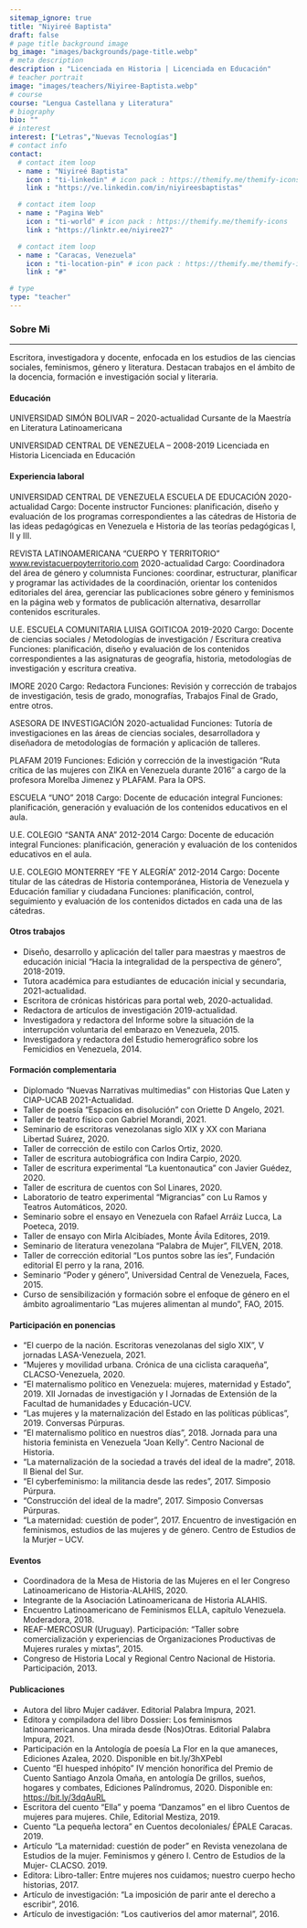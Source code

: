 ```yaml
---
sitemap_ignore: true
title: "Niyireé Baptista"
draft: false
# page title background image
bg_image: "images/backgrounds/page-title.webp"
# meta description
description : "Licenciada en Historia | Licenciada en Educación"
# teacher portrait
image: "images/teachers/Niyiree-Baptista.webp"
# course
course: "Lengua Castellana y Literatura"
# biography
bio: ""
# interest
interest: ["Letras","Nuevas Tecnologías"]
# contact info
contact:
  # contact item loop
  - name : "Niyireé Baptista"
    icon : "ti-linkedin" # icon pack : https://themify.me/themify-icons
    link : "https://ve.linkedin.com/in/niyireesbaptistas"

  # contact item loop
  - name : "Pagina Web"
    icon : "ti-world" # icon pack : https://themify.me/themify-icons
    link : "https://linktr.ee/niyiree27"

  # contact item loop
  - name : "Caracas, Venezuela"
    icon : "ti-location-pin" # icon pack : https://themify.me/themify-icons
    link : "#"

# type
type: "teacher"
---
```


### Sobre Mi
------------

Escritora, investigadora y docente, enfocada en los estudios de las ciencias sociales, feminismos, género y literatura. Destacan trabajos en el ámbito de la docencia, formación e investigación social y literaria.

#### Educación

UNIVERSIDAD SIMÓN BOLIVAR – 2020-actualidad
Cursante de la Maestría
en Literatura Latinoamericana

UNIVERSIDAD CENTRAL DE VENEZUELA – 2008-2019
Licenciada en Historia Licenciada en Educación

#### Experiencia laboral
 
UNIVERSIDAD CENTRAL DE VENEZUELA ESCUELA DE EDUCACIÓN 2020-actualidad
Cargo: Docente instructor
Funciones: planificación, diseño y evaluación de los programas correspondientes a las cátedras de Historia de las ideas pedagógicas en Venezuela e Historia de las teorías pedagógicas I, II y III.

REVISTA LATINOAMERICANA “CUERPO Y TERRITORIO” www.revistacuerpoyterritorio.com 2020-actualidad
Cargo: Coordinadora del área de género y columnista
Funciones: coordinar, estructurar, planificar y programar las actividades de la coordinación, orientar los contenidos editoriales del área, gerenciar las publicaciones sobre género y feminismos en la página web y formatos de publicación alternativa, desarrollar contenidos escriturales.

U.E. ESCUELA COMUNITARIA LUISA GOITICOA 2019-2020
Cargo: Docente de ciencias sociales / Metodologías de investigación / Escritura creativa
Funciones: planificación, diseño y evaluación de los contenidos correspondientes a las asignaturas de geografía, historia, metodologías de investigación y escritura creativa.

IMORE 2020
Cargo: Redactora
Funciones: Revisión y corrección de trabajos de investigación, tesis de grado, monografías, Trabajos Final de Grado, entre otros.

ASESORA DE INVESTIGACIÓN 2020-actualidad
Funciones: Tutoría de investigaciones en las áreas de ciencias sociales, desarrolladora y diseñadora de metodologías de formación y aplicación de talleres.

PLAFAM 2019
Funciones: Edición y corrección de la investigación “Ruta crítica de las mujeres con ZIKA en Venezuela durante 2016” a cargo de la profesora Morelba Jimenez y PLAFAM. Para la OPS.

ESCUELA “UNO” 2018
Cargo: Docente de educación integral
Funciones: planificación, generación y evaluación de los contenidos educativos en el aula.

U.E. COLEGIO “SANTA ANA” 2012-2014
Cargo: Docente de educación integral
Funciones: planificación, generación y evaluación de los contenidos educativos en el aula.

U.E. COLEGIO MONTERREY “FE Y ALEGRÍA” 2012-2014
Cargo: Docente titular de las cátedras de Historia contemporánea, Historia de Venezuela y Educación familiar y ciudadana Funciones: planificación, control, seguimiento y evaluación de los contenidos dictados en cada una de las cátedras.

#### Otros trabajos

* Diseño, desarrollo y aplicación del taller para maestras y maestros de educación inicial “Hacia la integralidad de la perspectiva de género”, 2018-2019.
* Tutora académica para estudiantes de educación inicial y secundaria, 2021-actualidad.
* Escritora de crónicas históricas para portal web, 2020-actualidad.
* Redactora de artículos de investigación 2019-actualidad.
* Investigadora y redactora del Informe sobre la situación de la interrupción voluntaria del embarazo en Venezuela, 2015.
* Investigadora y redactora del Estudio hemerográfico sobre los Femicidios en Venezuela, 2014.

#### Formación complementaria

* Diplomado “Nuevas Narrativas multimedias” con Historias Que Laten y CIAP-UCAB 2021-Actualidad.
* Taller de poesía “Espacios en disolución” con Oriette D Angelo, 2021.
* Taller de teatro físico con Gabriel Morandi, 2021.
* Seminario de escritoras venezolanas siglo XIX y XX con Mariana Libertad Suárez, 2020.
* Taller de corrección de estilo con Carlos Ortiz, 2020.
* Taller de escritura autobiográfica con Indira Carpio, 2020.
* Taller de escritura experimental “La kuentonautica” con Javier Guédez, 2020.
* Taller de escritura de cuentos con Sol Linares, 2020.
* Laboratorio de teatro experimental “Migrancias” con Lu Ramos y Teatros Automáticos, 2020.
* Seminario sobre el ensayo en Venezuela con Rafael Arráiz Lucca, La Poeteca, 2019.
* Taller de ensayo con Mirla Alcibíades, Monte Ávila Editores, 2019.
* Seminario de literatura venezolana “Palabra de Mujer”, FILVEN, 2018.
* Taller de corrección editorial “Los puntos sobre las íes”, Fundación editorial El perro y la rana, 2016.
* Seminario “Poder y género”, Universidad Central de Venezuela, Faces, 2015.
* Curso de sensibilización y formación sobre el enfoque de género en el ámbito agroalimentario “Las mujeres alimentan al mundo”, FAO, 2015.

#### Participación en ponencias

* “El cuerpo de la nación. Escritoras venezolanas del siglo XIX”, V jornadas LASA-Venezuela, 2021.
* “Mujeres y movilidad urbana. Crónica de una ciclista caraqueña”, CLACSO-Venezuela, 2020.
* “El maternalismo político en Venezuela: mujeres, maternidad y Estado”, 2019. XII Jornadas de investigación y I Jornadas de Extensión de la Facultad de humanidades y Educación-UCV.
* “Las mujeres y la maternalización del Estado en las políticas públicas”, 2019. Conversas Púrpuras.
* “El maternalismo político en nuestros días”, 2018. Jornada para una historia feminista en Venezuela “Joan Kelly”. Centro Nacional de Historia.
* “La maternalización de la sociedad a través del ideal de la madre”, 2018. II Bienal del Sur.
* “El cyberfeminismo: la militancia desde las redes”, 2017. Simposio Púrpura.
* “Construcción del ideal de la madre”, 2017. Simposio Conversas Púrpuras.
* “La maternidad: cuestión de poder”, 2017. Encuentro de investigación en feminismos, estudios de las mujeres y de género. Centro de Estudios de la Murjer – UCV.

#### Eventos

* Coordinadora de la Mesa de Historia de las Mujeres en el Ier Congreso Latinoamericano de Historia-ALAHIS, 2020.
* Integrante de la Asociación Latinoamericana de Historia ALAHIS.
* Encuentro Latinoamericano de Feminismos ELLA, capítulo Venezuela. Moderadora, 2018.
* REAF-MERCOSUR (Uruguay). Participación: “Taller sobre comercialización y experiencias de Organizaciones Productivas de Mujeres rurales y mixtas”, 2015.
* Congreso de Historia Local y Regional Centro Nacional de Historia. Participación, 2013.

#### Publicaciones

* Autora del libro Mujer cadáver. Editorial Palabra Impura, 2021.
* Editora y compiladora del libro Dossier: Los feminismos latinoamericanos. Una mirada desde (Nos)Otras. Editorial Palabra Impura, 2021.
* Participación en la Antología de poesía La Flor en la que amaneces, Ediciones Azalea, 2020. Disponible en bit.ly/3hXPebl
* Cuento “El huesped inhópito” IV mención honorífica del Premio de Cuento Santiago Anzola Omaña, en antología De grillos, sueños, hogares y combates, Ediciones Palíndromus, 2020. Disponible en: https://bit.ly/3dqAuRL
* Escritora del cuento “Ella” y poema “Danzamos” en el libro Cuentos de mujeres para mujeres. Chile, Editorial Mestiza, 2019.
* Cuento “La pequeña lectora” en Cuentos decoloniales/ ÉPALE Caracas. 2019.
* Artículo “La maternidad: cuestión de poder” en Revista venezolana de Estudios de la mujer. Feminismos y género I. Centro de Estudios de la Mujer- CLACSO. 2019.
* Editora: Libro-taller: Entre mujeres nos cuidamos; nuestro cuerpo hecho historias, 2017.
* Artículo de investigación: “La imposición de parir ante el derecho a escribir”, 2016.
* Artículo de investigación: “Los cautiverios del amor maternal”, 2016.